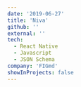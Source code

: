 ```yaml
---
date: '2019-06-27'
title: 'Niva'
github: ''
external: ''
tech:
  - React Native
  - Javascript
  - JSON Schema
company: 'FIGmd'
showInProjects: false
---
```

